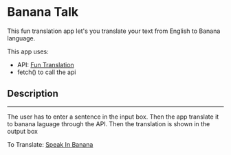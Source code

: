 # Banana Talk

This fun translation app let's you translate your text from English to Banana language.

This app uses:
- API: [Fun Translation](https://api.funtranslations.com)
- fetch() to call the api

## Description
-----

The user has to enter a sentence in the input box. Then the app translate it to banana laguage through the API. Then the translation is shown in the output box

To Translate: [Speak In Banana](https://speakinbanana.netlify.app/)
